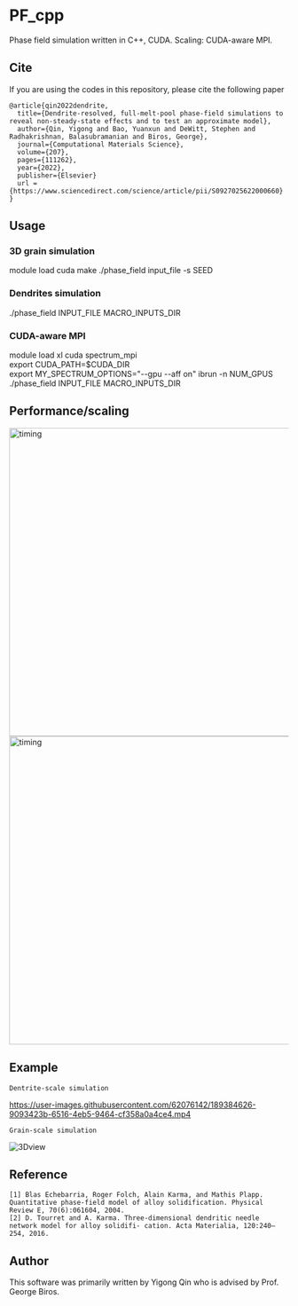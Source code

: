 # PF_cpp
Phase field simulation written in C++, CUDA. Scaling: CUDA-aware MPI. 

## Cite

If you are using the codes in this repository, please cite the following paper
```
@article{qin2022dendrite,
  title={Dendrite-resolved, full-melt-pool phase-field simulations to reveal non-steady-state effects and to test an approximate model},
  author={Qin, Yigong and Bao, Yuanxun and DeWitt, Stephen and Radhakrishnan, Balasubramanian and Biros, George},
  journal={Computational Materials Science},
  volume={207},
  pages={111262},
  year={2022},
  publisher={Elsevier}
  url = {https://www.sciencedirect.com/science/article/pii/S0927025622000660}
}
```

## Usage

### 3D grain simulation
module load cuda
make
./phase_field input_file -s SEED

### Dendrites simulation
./phase_field INPUT_FILE MACRO_INPUTS_DIR  

### CUDA-aware MPI
module load xl cuda spectrum_mpi  
export CUDA_PATH=$CUDA_DIR  
export MY_SPECTRUM_OPTIONS="--gpu --aff on" 
ibrun -n NUM_GPUS ./phase_field INPUT_FILE MACRO_INPUTS_DIR 
     
## Performance/scaling
 
<img width="556" alt="timing" src="https://user-images.githubusercontent.com/62076142/119079589-00022f00-b9be-11eb-837f-288778b5244c.png">

<img width="556" alt="timing" src="https://user-images.githubusercontent.com/62076142/119079655-23c57500-b9be-11eb-844f-21b30837c56c.png">

## Example
```
Dentrite-scale simulation
```
https://user-images.githubusercontent.com/62076142/189384626-9093423b-6516-4eb5-9464-cf358a0a4ce4.mp4
```
Grain-scale simulation
```
![3Dview](https://user-images.githubusercontent.com/62076142/189384211-b82a2127-dd0f-4581-9a7e-67f8576419e9.png)



## Reference
```
[1] Blas Echebarria, Roger Folch, Alain Karma, and Mathis Plapp. Quantitative phase-field model of alloy solidification. Physical Review E, 70(6):061604, 2004.
[2] D. Tourret and A. Karma. Three-dimensional dendritic needle network model for alloy solidifi- cation. Acta Materialia, 120:240–254, 2016.
```
## Author
This software was primarily written by Yigong Qin who is advised by Prof. George Biros.
